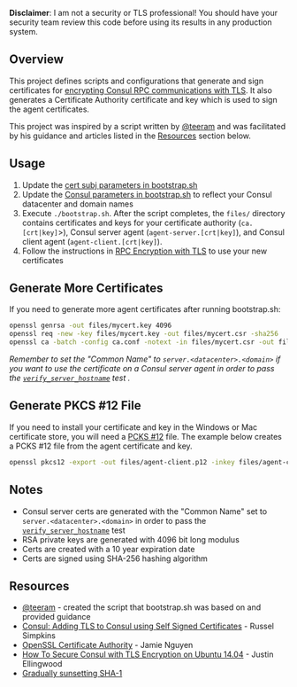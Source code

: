 **Disclaimer**: I am not a security or TLS professional! You should have your security team review this code before using its results in any production system.

## Overview

This project defines scripts and configurations that generate and sign certificates for [encrypting Consul RPC communications with TLS](https://www.consul.io/docs/agent/encryption.html). It also generates a Certificate Authority certificate and key which is used to sign the agent certificates.

This project was inspired by a script written by [@teeram](https://github.com/teeram) and was facilitated by his guidance and articles listed in the [Resources](#resources) section below.

## Usage

1. Update the [cert subj parameters in bootstrap.sh](https://github.com/blachniet/consul-ca/blob/master/bootstrap.sh#L3)
2. Update the [Consul parameters in bootstrap.sh](https://github.com/blachniet/consul-ca/blob/master/bootstrap.sh#L11) to reflect your Consul datacenter and domain names
3. Execute `./bootstrap.sh`. After the script completes, the `files/` directory contains certificates and keys for your certificate authority (`ca.[crt|key]`>), Consul server agent (`agent-server.[crt|key]`), and Consul client agent (`agent-client.[crt|key]`).
4. Follow the instructions in [RPC Encryption with TLS](https://www.consul.io/docs/agent/encryption.html#rpc-encryption-with-tls) to use your new certificates

## Generate More Certificates

If you need to generate more agent certificates after running bootstrap.sh:

```bash
openssl genrsa -out files/mycert.key 4096
openssl req -new -key files/mycert.key -out files/mycert.csr -sha256
openssl ca -batch -config ca.conf -notext -in files/mycert.csr -out files/mycert.crt
```

*Remember to set the "Common Name" to `server.<datacenter>.<domain>` if you want to use the certificate on a Consul server agent in order to pass the [`verify_server_hostname`](https://www.consul.io/docs/agent/options.html#verify_server_hostname) test
.*

## Generate PKCS #12 File

If you need to install your certificate and key in the Windows or Mac certificate store, you will need a [PCKS #12](https://en.wikipedia.org/wiki/PKCS_12) file. The example below creates a PCKS #12 file from the agent certificate and key.

```bash
openssl pkcs12 -export -out files/agent-client.p12 -inkey files/agent-client.key -in files/agent-client.crt
```

## Notes

- Consul server certs are generated with the "Common Name" set to `server.<datacenter>.<domain>` in order to pass the [`verify_server_hostname`](https://www.consul.io/docs/agent/options.html#verify_server_hostname) test
- RSA private keys are generated with 4096 bit long modulus
- Certs are created with a 10 year expiration date
- Certs are signed using SHA-256 hashing algorithm

## Resources

- [@teeram](https://github.com/teeram) - created the script that bootstrap.sh was based on and provided guidance 
- [Consul: Adding TLS to Consul using Self Signed Certificates]( http://russellsimpkins.blogspot.com/2015/10/consul-adding-tls-using-self-signed.html) - Russel Simpkins
- [OpenSSL Certificate Authority](https://jamielinux.com/docs/openssl-certificate-authority/create-the-root-pair.html) - Jamie Nguyen
- [How To Secure Consul with TLS Encryption on Ubuntu 14.04](https://www.digitalocean.com/community/tutorials/how-to-secure-consul-with-tls-encryption-on-ubuntu-14-04) - Justin Ellingwood
- [Gradually sunsetting SHA-1](https://security.googleblog.com/2014/09/gradually-sunsetting-sha-1.html)
